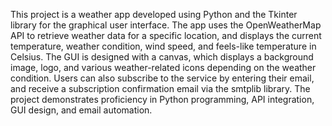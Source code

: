 This project is a weather app developed using Python and the Tkinter library for the graphical user interface. The app uses the OpenWeatherMap API to retrieve weather data for a specific location, and displays the current temperature, weather condition, wind speed, and feels-like temperature in Celsius. The GUI is designed with a canvas, which displays a background image, logo, and various weather-related icons depending on the weather condition. Users can also subscribe to the service by entering their email, and receive a subscription confirmation email via the smtplib library. The project demonstrates proficiency in Python programming, API integration, GUI design, and email automation.
